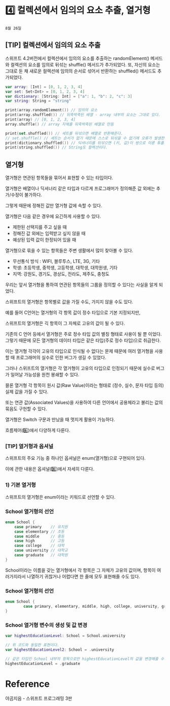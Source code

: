 # 4️⃣ 컬렉션에서 임의의 요소 추출, 열거형

`8월 26일`

## [TIP] 컬렉션에서 임의의 요소 추출

스위프트 4.2버전에서 컬렉션에서 임의의 요소를 추출하는 randomElement() 메서드와 컬렉션의 요소를 임의로 뒤섞는 shuffle() 메서드가 추가되었다. 또, 자신의 요소는 그대로 둔 채 새로운 컬렉션에 임의의 순서로 섞어서 반환하는 shuffled() 메서드도 추가되었다.

```swift
var array: [Int] = [0, 1, 2, 3, 4]
var set: Set<Int> = [0, 1, 2, 3, 4]
var dictionary: [String: Int] = ["a": 1, "b": 2, "c": 3]
var string: String = "string"

print(array.randomElement()) // 임의의 요소
print(array.shuffled()) // 뒤죽박죽된 배열 - array 내부의 요소는 그대로 있다.
print(array) // [0, 1, 2, 3, 4]
array.shuffle() // array 자체를 뒤죽박죽된 배열로 만듬

print(set.shuffled()) // 세트를 뒤섞으면 배열로 반환해준다.
// set.shuffle() // 세트는 순서가 없기 때문에 스스로 뒤섞을 수 없기에 오류가 발생한다.
print(dictionary.shuffled()) // 딕셔너리를 뒤섞으면 (키, 값)이 쌍으로 이룬 튜플의 배열로 반환해준다.
print(string.shuffled()) // String도 컬렉션이다.
```

## 열거형

열거형은 연관된 항목들을 묶어서 표현할 수 있는 타입이다. 

열거형은 배열이나 딕셔너리 같은 타입과 다르게 프로그래머가 정의해준 값 외에는 추가/수정이 불가하다.

그렇게 때문에 정해진 값만 열거형 값에 속할 수 있다.

열거형은 다음 같은 경우에 요긴하게 사용할 수 있다.

- 제한된 선택지를 주고 싶을 때
- 정해진 값 외에는 입력받고 싶지 않을 때
- 예상된 입력 값이 한정되어 있을 때

열거형으로 묶을 수 있는 항목들은 주변 생활에서 많이 찾아볼 수 있다.

- 무선통식 방식 : WIFI, 블루투스, LTE, 3G, 기타
- 학생: 초등학생, 중학생, 고등학생, 대학생, 대학원생, 기타
- 지역: 강원도, 경기도, 경상도, 전라도, 제주도, 충청도

우리는 앞서 열거형을 통하여 연관된 항목들의 그룹을 정의할 수 있다는 사실을 알게 되었다.

스위프트의 열거형은 항목별로 값을 가질 수도, 가지지 않을 수도 있다.

예를 들어 C언어는 열거형의 각 항목 값이 정수 타입으로 기본 지정되지만,

스위프트의 열거형은 긱 항목이 그 자체로 고유의 값이 될 수 있다.

기존의 C 언어 등에서 열거형은 주로 정수 타입 값의 별칭 형태로 사용이 될 뿐 이었다. 그렇기 때문에 모든 열거형의 데이터 타입은 같은 타입(주로 정수 타입)으로 취급한다.

이는 열거형 각각이 고유의 타입으로 인식될 수 없다는 문제 때문에 여러 열거형을 사용할 때 프로그래머의 실수로 인한 버그가 생길 수 있었다.

그러나 스위프트의 열거형은 각 열거형이 고유의 타입으로 인정되기 때문에 실수로 버그가 일어날 가능성을 원천 봉쇄할 수 있다.

믈론 열거형 각 항목이 원시 값(Raw Value)이라는 형태로 (정수, 실수, 문자 타입 등의) 실제 값을 가질 수 있다.

또는 연관 값(Associated Values)을 사용하여 다른 언어에서 공용체라고 불리는 값의 묶음도 구헌할 수 있다.

열거형은 Switch 구문과 만났을 때 멋지게 활용이 가능하다.

흐름제어(6️⃣)에서 다양하게 다룬다.

### [TIP] 열거형과 옵셔널

스위프트의 주요 기능 중 하나인 옵셔널은 enum(열거형)으로 구현되어 있다.

이에 관한 내용은 옵셔널(8️⃣)에서 자세히 다룬다.

### 1) 기본 열거형

스위프트의 열거형은 enum이라는 키워드로 선언할 수 있다.

### School 열거형의 선언

```swift
enum School {
    case primary    // 유치원
    case elementary // 초등
    case middle     // 중등
    case high       // 고등
    case college    // 대학
    case university // 대학교
    case graduate   // 대학원
}
```

School이라는 이름을 갖는 열거형에서 각 항목은 그 자체가 고유의 값이며, 항목이 여러가지라서 나열하기 귀찮거나 어렵다면 한 줄에 모두 표현해줄 수도 있다.

### School 열거형의 선언

```swift
enum School {
		case primary, elementary, middle, high, college, university, graduate
}
```

### School 열거형 변수의 생성 및 값 변경

```swift
var highestEducationLevel: School = School.university

// 위 코드와 동일한 표현이다.
var highestEducationLevel2: School = .university

// 같은 타입인 School 내부의 항목으로만 highestEducationLevel의 값을 변경해줄 수 있다.
highestEducationLevel = .graduate
```

# Reference

야곰지음 - 스위프트 프로그래밍 3판
